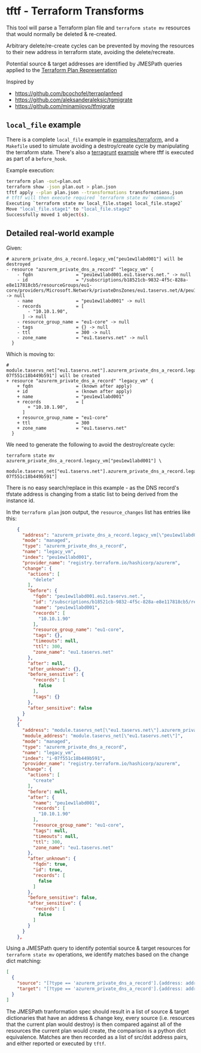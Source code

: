 # tftf - Terraform Transforms

This tool will parse a Terraform plan file and `terraform state mv` resources that would normally be deleted & re-created.

Arbitrary delete/re-create cycles can be prevented by moving the resources to their new address in terraform state, avoiding the delete/recreate.

Potential source & target addresses are identified by JMESPath queries applied to the [Terraform Plan
Representation](https://www.terraform.io/docs/internals/json-format.html#plan-representation)

Inspired by

* https://github.com/bcochofel/terraplanfeed
* https://github.com/aleksanderaleksic/tgmigrate
* https://github.com/minamijoyo/tfmigrate

## `local_file` example

There is a complete `local_file` example in [examples/terraform](examples/terraform), and a `Makefile` used to simulate avoiding a destroy/create cycle by manipulating the terraform state. There's also a [terragrunt](https://terragrunt.gruntwork.io/) [example](examples/terraform) where tftf is executed as part of a `before_hook`.

Example execution:

```bash
terraform plan -out=plan.out
terraform show -json plan.out > plan.json
tftf apply --plan plan.json --transformations transformations.json
# tftf will then execute required `terraform state mv` commands
Executing `terraform state mv local_file.stage1 local_file.stage2`
Move "local_file.stage1" to "local_file.stage2"
Successfully moved 1 object(s).
```

## Detailed real-world example

Given:

```hcl
# azurerm_private_dns_a_record.legacy_vm["peu1ew1labd001"] will be destroyed
- resource "azurerm_private_dns_a_record" "legacy_vm" {
    - fqdn                = "peu1ew1labd001.eu1.taservs.net." -> null
    - id                  = "/subscriptions/b18521cb-9832-4f5c-828a-e8e117818cb5/resourceGroups/eu1-core/providers/Microsoft.Network/privateDnsZones/eu1.taservs.net/A/peu1ew1labd001" -> null
    - name                = "peu1ew1labd001" -> null
    - records             = [
        - "10.10.1.90",
      ] -> null
    - resource_group_name = "eu1-core" -> null
    - tags                = {} -> null
    - ttl                 = 300 -> null
    - zone_name           = "eu1.taservs.net" -> null
  }
```

Which is moving to:

```hcl
# module.taservs_net["eu1.taservs.net"].azurerm_private_dns_a_record.legacy_vm["i-07f551c18b449b591"] will be created
+ resource "azurerm_private_dns_a_record" "legacy_vm" {
    + fqdn                = (known after apply)
    + id                  = (known after apply)
    + name                = "peu1ew1labd001"
    + records             = [
        + "10.10.1.90",
      ]
    + resource_group_name = "eu1-core"
    + ttl                 = 300
    + zone_name           = "eu1.taservs.net"
  }
```

We need to generate the following to avoid the destroy/create cycle:

```
terraform state mv azurerm_private_dns_a_record.legacy_vm["peu1ew1labd001"] \
     module.taservs_net["eu1.taservs.net"].azurerm_private_dns_a_record.legacy_vm["i-07f551c18b449b591"]
```

There is no easy search/replace in this example - as the DNS record's tfstate address is changing from a static list to being derived from the instance id.

In the `terraform plan` json output, the `resource_changes` list has entries like this:

```json
    {
      "address": "azurerm_private_dns_a_record.legacy_vm[\"peu1ew1labd001\"]",
      "mode": "managed",
      "type": "azurerm_private_dns_a_record",
      "name": "legacy_vm",
      "index": "peu1ew1labd001",
      "provider_name": "registry.terraform.io/hashicorp/azurerm",
      "change": {
        "actions": [
          "delete"
        ],
        "before": {
          "fqdn": "peu1ew1labd001.eu1.taservs.net.",
          "id": "/subscriptions/b18521cb-9832-4f5c-828a-e8e117818cb5/resourceGroups/eu1-core/providers/Microsoft.Network/privateDnsZones/eu1.taservs.net/A/peu1ew1labd001",
          "name": "peu1ew1labd001",
          "records": [
            "10.10.1.90"
          ],
          "resource_group_name": "eu1-core",
          "tags": {},
          "timeouts": null,
          "ttl": 300,
          "zone_name": "eu1.taservs.net"
        },
        "after": null,
        "after_unknown": {},
        "before_sensitive": {
          "records": [
            false
          ],
          "tags": {}
        },
        "after_sensitive": false
      }
    },
    {
      "address": "module.taservs_net[\"eu1.taservs.net\"].azurerm_private_dns_a_record.legacy_vm[\"i-07f551c18b449b591\"]",
      "module_address": "module.taservs_net[\"eu1.taservs.net\"]",
      "mode": "managed",
      "type": "azurerm_private_dns_a_record",
      "name": "legacy_vm",
      "index": "i-07f551c18b449b591",
      "provider_name": "registry.terraform.io/hashicorp/azurerm",
      "change": {
        "actions": [
          "create"
        ],
        "before": null,
        "after": {
          "name": "peu1ew1labd001",
          "records": [
            "10.10.1.90"
          ],
          "resource_group_name": "eu1-core",
          "tags": null,
          "timeouts": null,
          "ttl": 300,
          "zone_name": "eu1.taservs.net"
        },
        "after_unknown": {
          "fqdn": true,
          "id": true,
          "records": [
            false
          ]
        },
        "before_sensitive": false,
        "after_sensitive": {
          "records": [
            false
          ]
        }
      }
    },
```

Using a JMESPath query to identify potential source & target resources for `terraform state mv` operations, we identify matches based on the change dict matching:

```json
[
  {
    "source": "[?type == 'azurerm_private_dns_a_record'].{address: address, change: change.before.{name:name, records:records}}",
    "target": "[?type == 'azurerm_private_dns_a_record'].{address: address, change: change.after.{name:name, records:records}}",
  }
]
```

The JMESPath tranformation spec should result in a list of source & target dictionaries that have an address & change key, every source (i.e. resources that the current plan would destroy) is then compared against all of the resources the current plan would create, the comparison is a python dict equivalence. Matches are then recorded as a list of src/dst address pairs, and either reported or executed by `tftf`.

